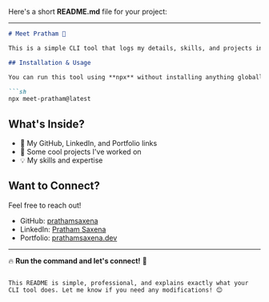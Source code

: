 Here's a short **README.md** file for your project:  

---

```markdown
# Meet Pratham 👋

This is a simple CLI tool that logs my details, skills, and projects in the terminal in a stylish way.  

## Installation & Usage  

You can run this tool using **npx** without installing anything globally:  

```sh
npx meet-pratham@latest
```

## What's Inside?  

- 🌟 My GitHub, LinkedIn, and Portfolio links  
- 🚀 Some cool projects I've worked on  
- 💡 My skills and expertise  

## Want to Connect?  

Feel free to reach out!  

- GitHub: [prathamsaxena](https://github.com/prathamsaxen)  
- LinkedIn: [Pratham Saxena](https://www.linkedin.com/in/prathamsaxena/)  
- Portfolio: [prathamsaxena.dev](https://prathamsaxena.vercel.app/)  

---

🔥 **Run the command and let's connect!** 🚀
```

This README is simple, professional, and explains exactly what your CLI tool does. Let me know if you need any modifications! 😊